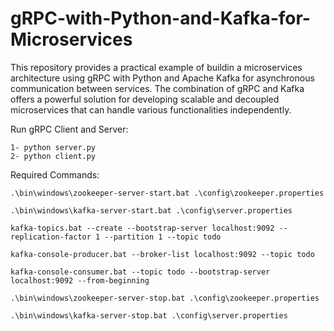 # gRPC-with-Python-and-Kafka-for-Microservices
This repository provides a practical example of buildin a microservices architecture using gRPC with Python and Apache Kafka for asynchronous communication between services. The combination of gRPC and Kafka offers a powerful solution for developing scalable and decoupled microservices that can handle various functionalities independently.

Run gRPC Client and Server:

    1- python server.py
    2- python client.py

Required Commands:
    
    .\bin\windows\zookeeper-server-start.bat .\config\zookeeper.properties

    .\bin\windows\kafka-server-start.bat .\config\server.properties
    
    kafka-topics.bat --create --bootstrap-server localhost:9092 --replication-factor 1 --partition 1 --topic todo
    
    kafka-console-producer.bat --broker-list localhost:9092 --topic todo
    
    kafka-console-consumer.bat --topic todo --bootstrap-server localhost:9092 --from-beginning
    
    .\bin\windows\zookeeper-server-stop.bat .\config\zookeeper.properties
    
    .\bin\windows\kafka-server-stop.bat .\config\server.properties
